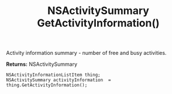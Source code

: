 ﻿---
uid: crmscript_ref_NSActivityInformationListItem_GetActivityInformation
title: NSActivitySummary GetActivityInformation()
intellisense: NSActivityInformationListItem.GetActivityInformation
keywords: NSActivityInformationListItem, GetActivityInformation
so.topic: reference
---

Activity information summary - number of free and busy activities.

**Returns:** NSActivitySummary


```crmscript
NSActivityInformationListItem thing;
NSActivitySummary activityInformation  = thing.GetActivityInformation();
```


